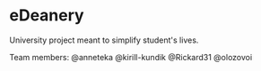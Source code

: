 # eDeanery
University project meant to simplify student's lives. 

Team members:
@anneteka
@kirill-kundik
@Rickard31
@olozovoi
